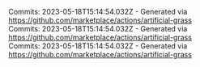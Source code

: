 Commits: 2023-05-18T15:14:54.032Z - Generated via https://github.com/marketplace/actions/artificial-grass
<br>
Commits: 2023-05-18T15:14:54.032Z - Generated via https://github.com/marketplace/actions/artificial-grass
<br>
Commits: 2023-05-18T15:14:54.032Z - Generated via https://github.com/marketplace/actions/artificial-grass
<br>
